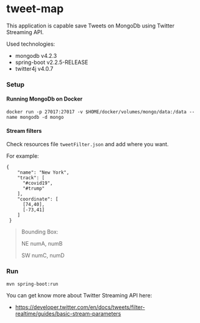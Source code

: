 # tweet-map

This application is capable save Tweets on MongoDb using Twitter Streaming API.

Used technologies:

 * mongodb v4.2.3
 * spring-boot v2.2.5-RELEASE
 * twitter4j v4.0.7

### Setup

#### Running MongoDb on Docker

`docker run -p 27017:27017 -v $HOME/docker/volumes/mongo/data:/data --name mongodb -d mongo`

#### Stream filters

Check resources file `tweetFilter.json` and add where you want.

For example:
```
{
    "name": "New York",
    "track": [
      "#covid19",
      "#trump"
    ],
    "coordinate": [
      [74,40],
      [-73,41]
    ]
 }
```
> Bounding Box:
>
> NE numA, numB
>
> SW numC, numD

### Run

`mvn spring-boot:run`

You can get know more about Twitter Streaming API here:
 * https://developer.twitter.com/en/docs/tweets/filter-realtime/guides/basic-stream-parameters
